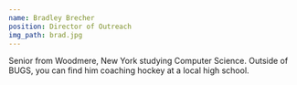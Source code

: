 ```yaml
---
name: Bradley Brecher
position: Director of Outreach
img_path: brad.jpg
---
```

Senior from Woodmere, New York studying Computer Science. Outside of BUGS, you can find him coaching hockey at a local high school.
